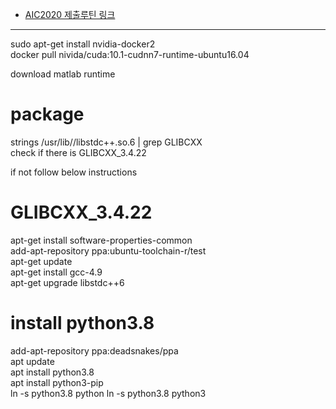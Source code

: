 + [AIC2020 제출루틴 링크](https://github.com/kooBH/IIP_Docker/issues/11)

---

sudo apt-get install nvidia-docker2  
docker pull nivida/cuda:10.1-cudnn7-runtime-ubuntu16.04  


download matlab runtime  

# package  

strings /usr/lib/<your architecture>/libstdc++.so.6 | grep GLIBCXX  
check if there is GLIBCXX_3.4.22  

if not follow below instructions  

# GLIBCXX_3.4.22
apt-get install software-properties-common  
add-apt-repository ppa:ubuntu-toolchain-r/test  
apt-get update  
apt-get install gcc-4.9  
apt-get upgrade libstdc++6  
  

# install python3.8   
add-apt-repository ppa:deadsnakes/ppa  
apt update  
apt install python3.8  
apt install python3-pip  
ln -s python3.8 python 
ln -s python3.8 python3   


